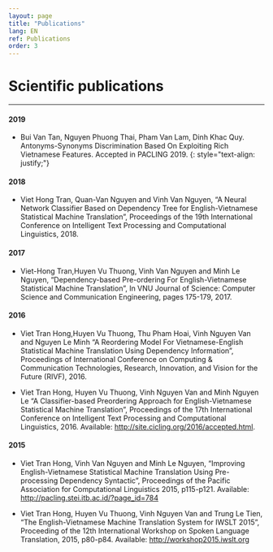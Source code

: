 ```yaml
---
layout: page
title: "Publications"
lang: EN
ref: Publications
order: 3
---
```

# Scientific publications
---


#### 2019
* Bui Van Tan, Nguyen Phuong Thai, Pham Van Lam, Dinh Khac Quy. Antonyms-Synonyms Discrimination Based On Exploiting Rich Vietnamese Features. Accepted in PACLING 2019.
{: style="text-align: justify;"}

#### 2018
* Viet Hong Tran, Quan-Van Nguyen and Vinh Van Nguyen, “A Neural Network Classifier Based on Dependency Tree for English-Vietnamese Statistical Machine Translation”, Proceedings of the 19th International Conference on Intelligent Text Processing and Computational Linguistics, 2018.

#### 2017
* Viet-Hong Tran,Huyen Vu Thuong, Vinh Van Nguyen and Minh Le Nguyen, “Dependency-based Pre-ordering For English-Vietnamese Statistical Machine Translation”, In VNU Journal of Science: Computer Science and Communication Engineering, pages 175-179, 2017.

#### 2016
* Viet Tran Hong,Huyen Vu Thuong, Thu Pham Hoai, Vinh Nguyen Van and Nguyen Le Minh “A Reordering Model For Vietnamese-English Statistical Machine Translation Using Dependency Information”, Proceedings of International Conference on Computing & Communication Technologies, Research, Innovation, and Vision for the Future (RIVF), 2016.

* Viet Tran Hong, Huyen Vu Thuong, Vinh Nguyen Van and Minh Nguyen Le “A Classifier-based Preordering Approach for English-Vietnamese Statistical Machine Translation”, Proceedings of the 17th International Conference on Intelligent Text Processing and Computational Linguistics, 2016. Available: http://site.cicling.org/2016/accepted.html.

#### 2015
* Viet Tran Hong, Vinh Van Nguyen and Minh Le Nguyen, “Improving English-Vietnamese Statistical Machine Translation Using Pre-processing Dependency Syntactic”, Proceedings of the Pacific Association for Computational Linguistics 2015, p115-p121. Available: http://pacling.stei.itb.ac.id/?page_id=784

* Viet Tran Hong, Huyen Vu Thuong, Vinh Nguyen Van and Trung Le Tien, “The English-Vietnamese Machine Translation System for IWSLT 2015”, Proceeding of the 12th International Workshop on Spoken Language Translation, 2015, p80-p84. Available: http://workshop2015.iwslt.org
